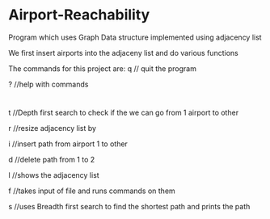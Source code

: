 # Airport-Reachability
Program which uses Graph Data structure implemented using adjacency list

We first insert airports into the adjaceny list and do various functions

The commands for this project are:
  q      // quit the program
  
  ?      //help with commands
  
  #       
  t <int1> <int2>    //Depth first search to check if the we can go from 1 airport to other
  
  r <int>     //resize adjacency list by <int>
  
  i <int1> <int2>     //insert path from airport 1 to other
  
  d <int1> <int2>    //delete path from 1 to 2
  
  l                 //shows the adjacency list
  
  f <filename>    //takes input of file and runs commands on them
  
  s <int1> <int2>  //uses Breadth first search to find the shortest path and prints the path

